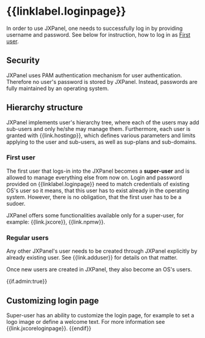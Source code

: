 # {{linklabel.loginpage}}

In order to use JXPanel, one needs to successfully log in by providing username and password.
See below for instruction, how to log in as [First user](#first-user).

## Security

JXPanel uses PAM authentication mechanism for user authentication. Therefore no user's password is stored by JXPanel.
Instead, passwords are fully maintained by an operating system.

## Hierarchy structure

JXPanel implements user's hierarchy tree, where each of the users may add sub-users and only he/she may manage them.
Furthermore, each user is granted with {{link.hostingp}}, which defines various parameters and limits applying to the user and sub-users, as well as sup-plans and sub-domains.

### First user

The first user that logs-in into the JXPanel becomes a **super-user** and is allowed to manage everything else from now on.
Login and password provided on {{linklabel.loginpage}} need to match credentials of existing OS's user so it means,
that this user has to exist already in the operating system. However, there is no obligation, that the first user has to be a sudoer.

JXPanel offers some functionalities available only for a super-user, for example: {{link.jxcore}}, {{link.npmw}}.

### Regular users

Any other JXPanel's user needs to be created through JXPanel explicitly by already existing user.
See {{link.adduser}} for details on that matter.

Once new users are created in JXPanel, they also become an OS's users.

{{if.admin:true}}
## Customizing login page

Super-user has an ability to customize the login page, for example to set a logo image or define a welcome text.
For more information see {{link.jxcoreloginpage}}.
{{endif}}


